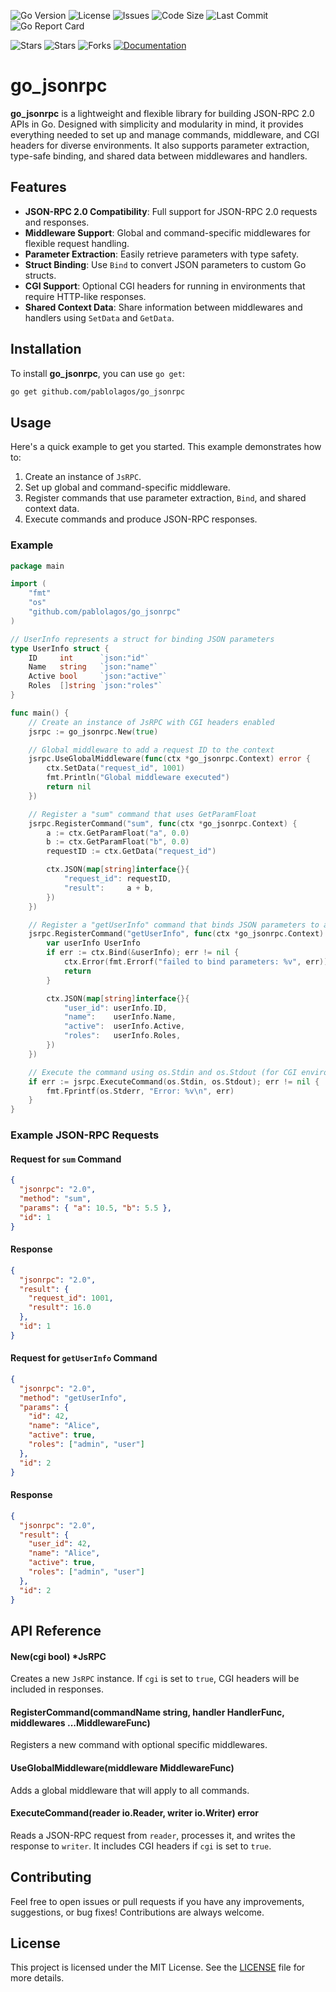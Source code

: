 ![Go Version](https://img.shields.io/github/go-mod/go-version/pablolagos/go-jsonrpc)
![License](https://img.shields.io/github/license/pablolagos/go-jsonrpc)
![Issues](https://img.shields.io/github/issues/pablolagos/go-jsonrpc)
![Code Size](https://img.shields.io/github/languages/code-size/pablolagos/go-jsonrpc)
![Last Commit](https://img.shields.io/github/last-commit/pablolagos/go-jsonrpc)
![Go Report Card](https://goreportcard.com/badge/github.com/pablolagos/go-jsonrpc)

![Stars](https://img.shields.io/github/stars/pablolagos/go-jsonrpc?style=social)
![Stars](https://img.shields.io/github/stars/pablolagos/go-jsonrpc?style=social)
![Forks](https://img.shields.io/github/forks/pablolagos/go-jsonrpc?style=social)
[![Documentation](https://img.shields.io/badge/docs-available-brightgreen)](https://pkg.go.dev/github.com/pablolagos/go-jsonrpc)


# go_jsonrpc

**go_jsonrpc** is a lightweight and flexible library for building JSON-RPC 2.0 APIs in Go. Designed with simplicity and modularity in mind, it provides everything needed to set up and manage commands, middleware, and CGI headers for diverse environments. It also supports parameter extraction, type-safe binding, and shared data between middlewares and handlers.

## Features

- **JSON-RPC 2.0 Compatibility**: Full support for JSON-RPC 2.0 requests and responses.
- **Middleware Support**: Global and command-specific middlewares for flexible request handling.
- **Parameter Extraction**: Easily retrieve parameters with type safety.
- **Struct Binding**: Use `Bind` to convert JSON parameters to custom Go structs.
- **CGI Support**: Optional CGI headers for running in environments that require HTTP-like responses.
- **Shared Context Data**: Share information between middlewares and handlers using `SetData` and `GetData`.

## Installation

To install **go_jsonrpc**, you can use `go get`:

```sh
go get github.com/pablolagos/go_jsonrpc
```

## Usage

Here's a quick example to get you started. This example demonstrates how to:
1. Create an instance of `JsRPC`.
2. Set up global and command-specific middleware.
3. Register commands that use parameter extraction, `Bind`, and shared context data.
4. Execute commands and produce JSON-RPC responses.

### Example

```go
package main

import (
    "fmt"
    "os"
    "github.com/pablolagos/go_jsonrpc"
)

// UserInfo represents a struct for binding JSON parameters
type UserInfo struct {
    ID     int      `json:"id"`
    Name   string   `json:"name"`
    Active bool     `json:"active"`
    Roles  []string `json:"roles"`
}

func main() {
    // Create an instance of JsRPC with CGI headers enabled
    jsrpc := go_jsonrpc.New(true)

    // Global middleware to add a request ID to the context
    jsrpc.UseGlobalMiddleware(func(ctx *go_jsonrpc.Context) error {
        ctx.SetData("request_id", 1001)
        fmt.Println("Global middleware executed")
        return nil
    })

    // Register a "sum" command that uses GetParamFloat
    jsrpc.RegisterCommand("sum", func(ctx *go_jsonrpc.Context) {
        a := ctx.GetParamFloat("a", 0.0)
        b := ctx.GetParamFloat("b", 0.0)
        requestID := ctx.GetData("request_id")

        ctx.JSON(map[string]interface{}{
            "request_id": requestID,
            "result":     a + b,
        })
    })

    // Register a "getUserInfo" command that binds JSON parameters to a struct
    jsrpc.RegisterCommand("getUserInfo", func(ctx *go_jsonrpc.Context) {
        var userInfo UserInfo
        if err := ctx.Bind(&userInfo); err != nil {
            ctx.Error(fmt.Errorf("failed to bind parameters: %v", err))
            return
        }

        ctx.JSON(map[string]interface{}{
            "user_id": userInfo.ID,
            "name":    userInfo.Name,
            "active":  userInfo.Active,
            "roles":   userInfo.Roles,
        })
    })

    // Execute the command using os.Stdin and os.Stdout (for CGI environments)
    if err := jsrpc.ExecuteCommand(os.Stdin, os.Stdout); err != nil {
        fmt.Fprintf(os.Stderr, "Error: %v\n", err)
    }
}
```

### Example JSON-RPC Requests

#### Request for `sum` Command

```json
{
  "jsonrpc": "2.0",
  "method": "sum",
  "params": { "a": 10.5, "b": 5.5 },
  "id": 1
}
```

#### Response

```json
{
  "jsonrpc": "2.0",
  "result": {
    "request_id": 1001,
    "result": 16.0
  },
  "id": 1
}
```

#### Request for `getUserInfo` Command

```json
{
  "jsonrpc": "2.0",
  "method": "getUserInfo",
  "params": {
    "id": 42,
    "name": "Alice",
    "active": true,
    "roles": ["admin", "user"]
  },
  "id": 2
}
```

#### Response

```json
{
  "jsonrpc": "2.0",
  "result": {
    "user_id": 42,
    "name": "Alice",
    "active": true,
    "roles": ["admin", "user"]
  },
  "id": 2
}
```

## API Reference

#### New(cgi bool) *JsRPC
Creates a new `JsRPC` instance. If `cgi` is set to `true`, CGI headers will be included in responses.

#### RegisterCommand(commandName string, handler HandlerFunc, middlewares ...MiddlewareFunc)
Registers a new command with optional specific middlewares.

#### UseGlobalMiddleware(middleware MiddlewareFunc)
Adds a global middleware that will apply to all commands.

#### ExecuteCommand(reader io.Reader, writer io.Writer) error
Reads a JSON-RPC request from `reader`, processes it, and writes the response to `writer`. It includes CGI headers if `cgi` is set to `true`.

## Contributing

Feel free to open issues or pull requests if you have any improvements, suggestions, or bug fixes! Contributions are always welcome.

## License

This project is licensed under the MIT License. See the [LICENSE](LICENSE) file for more details.

